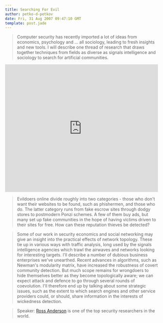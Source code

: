 ```yaml
---
title: Searching For Evil
author: petko-d-petkov
date: Fri, 31 Aug 2007 09:47:10 GMT
template: post.jade
---
```


> Computer security has recently imported a lot of ideas from economics, psychology and  ... all sociology, leading to fresh insights and new tools. I will describe one thread of research that draws together techniques from fields as diverse as signals intelligence and sociology to search for artificial communities.

<iframe width="100%" height="420" src="http://www.youtube.com/embed/oN8by9j4N0c" frameborder="0" allowfullscreen></iframe>

> Evildoers online divide roughly into two categories - those who don't want their websites to be found, such as phishermen, and those who do. The latter category runs from fake escrow sites through dodgy stores to postmodern Ponzi schemes. A few of them buy ads, but many set up fake communities in the hope of having victims driven to their sites for free. How can these reputation thieves be detected?

> Some of our work in security economics and social networking may give an insight into the practical effects of network topology. These tie up in various ways with traffic analysis, long used by the signals intelligence agencies which trawl the airwaves and networks looking for interesting targets. I'll describe a number of dubious business enterprises we've unearthed. Recent advances in algorithms, such as Newman's modularity matrix, have increased the robustness of covert community detection. But much scope remains for wrongdoers to hide themselves better as they become topologically aware; we can expect attack and defence to go through several rounds of coevolution. I'll therefore end up by talking about some strategic issues, such as the extent to which search engines and other service providers could, or should, share information in the interests of wickedness detection.

> Speaker: [Ross Anderson](http://www.lightbluetouchpaper.org/) is one of the top security researchers in the world.
